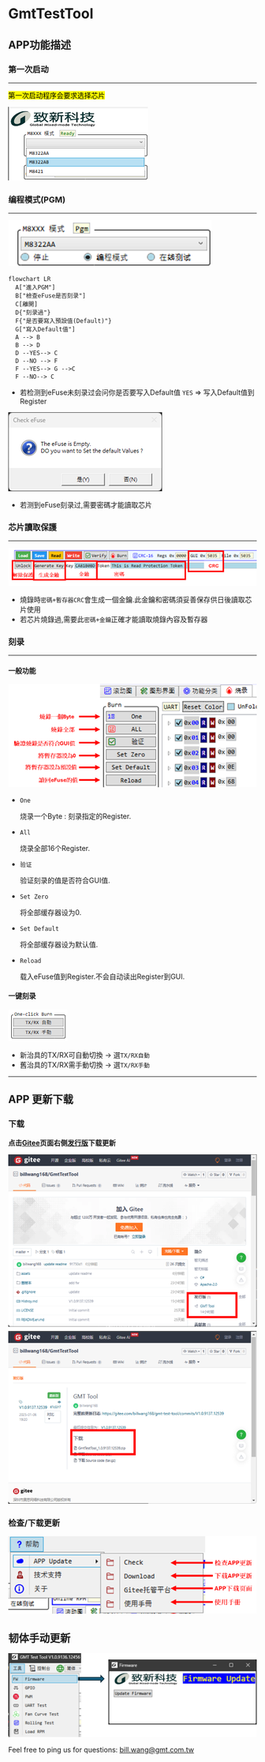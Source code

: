 # GmtTestTool

## APP功能描述

### 第一次启动

---
<mark>第一次启动程序会要求选择芯片</mark>

![Select_Chip](assets/SelectChip.png)

### 编程模式(PGM)

---
![Enter PGM Mode](assets/Enter_PGM.png)

```mermaid
flowchart LR
  A["進入PGM"]
  B["檢查eFuse是否刻录"]
  C[離開]
  D{"刻录過"}
  F{"是否要寫入預設值(Default)"}
  G["寫入Default值"]
  A --> B
  B --> D
  D --YES--> C
  D --NO --> F
  F --YES--> G -->C
  F --NO--> C
```

- 若检测到eFuse未刻录过会问你是否要写入Default值
 `YES` => 写入Default值到Register

![Confirm_SetDefaultValues](assets/Confirm_SetDefaultValues.png)

- 若测到eFuse刻录过,需要密碼才能讀取芯片

### 芯片讀取保護

---

![read_pprotection](assets/read_pprotection.png)

- 燒錄時`密碼+暫存器CRC`會生成一個金鑰.此金鑰和密碼須妥善保存供日後讀取芯片使用
- 若芯片燒錄過,需要此`密碼+金鑰`正確才能讀取燒錄內容及暫存器

### 刻录

---

#### 一般功能

![Burn_Pag](assets/Burn_Page.png)

- `One`

  烧录一个Byte : 刻录指定的Register.

- `All`

  烧录全部16个Register.

- `验证`

  验证刻录的值是否符合GUI值.

- `Set Zero`

  将全部缓存器设为0.

- `Set Default`

  将全部缓存器设为默认值.

- `Reload`

  载入eFuse值到Register.不会自动读出Register到GUI.

#### 一键刻录

![one click burn](assets/one_click_burn.png)
- 新治具的TX/RX可自動切換 -> 選`TX/RX自動`
- 舊治具的TX/RX需手動切換 -> 選`TX/RX手動`

---

## APP 更新下载

### 下载

**点击[Gitee](https://gitee.com/billwang168/gmt-test-tool)页面右侧[发行版](https://gitee.com/billwang168/gmt-test-tool/releases)下载更新**

![APP_DOWNLOAD](assets/APP_DOWNLOAD.png)

### 检查/下载更新

![Check_App_Update](assets/Check_App_Update.png)

## 韧体手动更新

![Firmware_Update](assets/Firmware_Update.png)

Feel free to ping us for questions:
 [bill.wang@gmt.com.tw](mailto:bill.wang@gmt.com.tw)
